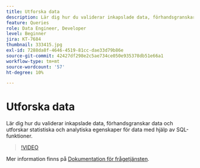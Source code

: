```yaml
---
title: Utforska data
description: Lär dig hur du validerar inkapslade data, förhandsgranskar data och utforskar statistiska och analytiska egenskaper för data med hjälp av SQL-funktioner.
feature: Queries
role: Data Engineer, Developer
level: Beginner
jira: KT-7684
thumbnail: 333415.jpg
exl-id: 7288da8f-4646-4519-81cc-dae33d79b86e
source-git-commit: 42427df298e2c5ae734ce050e935378db51e66a1
workflow-type: tm+mt
source-wordcount: '57'
ht-degree: 10%

---
```


# Utforska data

Lär dig hur du validerar inkapslade data, förhandsgranskar data och utforskar statistiska och analytiska egenskaper för data med hjälp av SQL-funktioner.

>[!VIDEO](https://video.tv.adobe.com/v/333415?quality=12&learn=on)

Mer information finns på [Dokumentation för frågetjänsten](https://experienceleague.adobe.com/docs/experience-platform/query/home.html?lang=sv).

